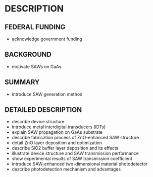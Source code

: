 # DESCRIPTION

## FEDERAL FUNDING

- acknowledge government funding

## BACKGROUND

- motivate SAWs on GaAs

## SUMMARY

- introduce SAW generation method

## DETAILED DESCRIPTION

- describe device structure
- introduce metal interdigital transducers (IDTs)
- explain SAW propagation on GaAs substrate
- describe fabrication process of ZnO-enhanced SAW structure
- detail ZnO layer deposition and optimization
- describe SiO2 buffer layer deposition and its effects
- illustrate device structure and SAW transmission performance
- show experimental results of SAW transmission coefficient
- introduce SAW-enhanced two-dimensional material photodetector
- describe photodetection mechanism and advantages

